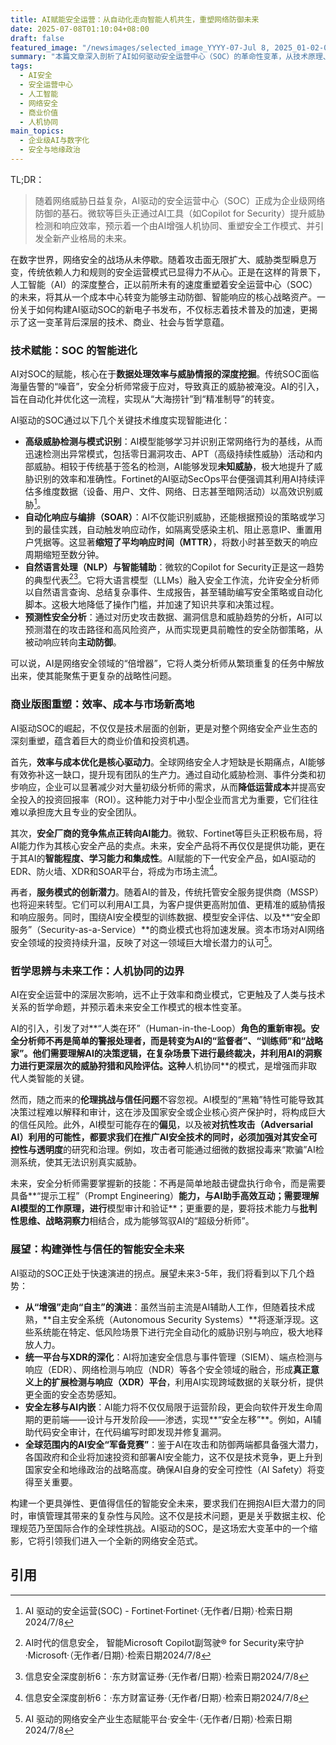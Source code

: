 ```yaml
---
title: AI赋能安全运营：从自动化走向智能人机共生，重塑网络防御未来
date: 2025-07-08T01:10:04+08:00
draft: false
featured_image: "/newsimages/selected_image_YYYY-07-Jul 8, 2025_01-02-07-673.jpg"
summary: "本篇文章深入剖析了AI如何驱动安全运营中心（SOC）的革命性变革，从技术原理、商业价值、社会影响和哲学思辨多维度展现了其深远意义。通过微软Copilot for Security等案例，文章阐述了AI在威胁检测、自动化响应及人机协同方面的核心作用，并展望了智能安全系统在未来3-5年的发展趋势，强调了在拥抱技术红利的同时，需审慎应对伦理、信任与地缘政治挑战。"
tags: 
  - AI安全
  - 安全运营中心
  - 人工智能
  - 网络安全
  - 商业价值
  - 人机协同
main_topics: 
  - 企业级AI与数字化
  - 安全与地缘政治
---
```


TL;DR：
>随着网络威胁日益复杂，AI驱动的安全运营中心（SOC）正成为企业级网络防御的基石。微软等巨头正通过AI工具（如Copilot for Security）提升威胁检测和响应效率，预示着一个由AI增强人机协同、重塑安全工作模式、并引发全新产业格局的未来。

在数字世界，网络安全的战场从未停歇。随着攻击面无限扩大、威胁类型瞬息万变，传统依赖人力和规则的安全运营模式已显得力不从心。正是在这样的背景下，人工智能（AI）的深度整合，正以前所未有的速度重塑着安全运营中心（SOC）的未来，将其从一个成本中心转变为能够主动防御、智能响应的核心战略资产。一份关于如何构建AI驱动SOC的新电子书发布，不仅标志着技术普及的加速，更揭示了这一变革背后深层的技术、商业、社会与哲学意蕴。

### 技术赋能：SOC 的智能进化

AI对SOC的赋能，核心在于**数据处理效率与威胁情报的深度挖掘**。传统SOC面临海量告警的“噪音”，安全分析师常疲于应对，导致真正的威胁被淹没。AI的引入，旨在自动化并优化这一流程，实现从“大海捞针”到“精准制导”的转变。

AI驱动的SOC通过以下几个关键技术维度实现智能进化：
*   **高级威胁检测与模式识别**：AI模型能够学习并识别正常网络行为的基线，从而迅速检测出异常模式，包括零日漏洞攻击、APT（高级持续性威胁）活动和内部威胁。相较于传统基于签名的检测，AI能够发现**未知威胁**，极大地提升了威胁识别的效率和准确性。Fortinet的AI驱动SecOps平台便强调其利用AI持续评估多维度数据（设备、用户、文件、网络、日志甚至暗网活动）以高效识别威胁[^2]。
*   **自动化响应与编排（SOAR）**：AI不仅能识别威胁，还能根据预设的策略或学习到的最佳实践，自动触发响应动作，如隔离受感染主机、阻止恶意IP、重置用户凭据等。这显著**缩短了平均响应时间（MTTR）**，将数小时甚至数天的响应周期缩短至数分钟。
*   **自然语言处理（NLP）与智能辅助**：微软的Copilot for Security正是这一趋势的典型代表[^3][^5]。它将大语言模型（LLMs）融入安全工作流，允许安全分析师以自然语言查询、总结复杂事件、生成报告，甚至辅助编写安全策略或自动化脚本。这极大地降低了操作门槛，并加速了知识共享和决策过程。
*   **预测性安全分析**：通过对历史攻击数据、漏洞信息和威胁趋势的分析，AI可以预测潜在的攻击路径和高风险资产，从而实现更具前瞻性的安全防御策略，从被动响应转向**主动防御**。

可以说，AI是网络安全领域的“倍增器”，它将人类分析师从繁琐重复的任务中解放出来，使其能聚焦于更复杂的战略性问题。

### 商业版图重塑：效率、成本与市场新高地

AI驱动SOC的崛起，不仅仅是技术层面的创新，更是对整个网络安全产业生态的深刻重塑，蕴含着巨大的商业价值和投资机遇。

首先，**效率与成本优化是核心驱动力**。全球网络安全人才短缺是长期痛点，AI能够有效弥补这一缺口，提升现有团队的生产力。通过自动化威胁检测、事件分类和初步响应，企业可以显著减少对大量初级分析师的需求，从而**降低运营成本**并提高安全投入的投资回报率（ROI）。这种能力对于中小型企业而言尤为重要，它们往往难以承担庞大且专业的安全团队。

其次，**安全厂商的竞争焦点正转向AI能力**。微软、Fortinet等巨头正积极布局，将AI能力作为其核心安全产品的卖点。未来，安全产品将不再仅仅是提供功能，更在于其AI的**智能程度、学习能力和集成性**。AI赋能的下一代安全产品，如AI驱动的EDR、防火墙、XDR和SOAR平台，将成为市场主流[^5]。

再者，**服务模式的创新潜力**。随着AI的普及，传统托管安全服务提供商（MSSP）也将迎来转型。它们可以利用AI工具，为客户提供更高附加值、更精准的威胁情报和响应服务。同时，围绕AI安全模型的训练数据、模型安全评估、以及**“安全即服务”（Security-as-a-Service）**的商业模式也将加速发展。资本市场对AI网络安全领域的投资持续升温，反映了对这一领域巨大增长潜力的认可[^4]。

### 哲学思辨与未来工作：人机协同的边界

AI在安全运营中的深层次影响，远不止于效率和商业模式，它更触及了人类与技术关系的哲学命题，并预示着未来安全工作模式的根本性变革。

AI的引入，引发了对**“人类在环”（Human-in-the-Loop）**角色的重新审视。安全分析师不再是简单的警报处理者，而是转变为AI的“监督者”、“训练师”和“战略家”。他们需要理解AI的决策逻辑，在复杂场景下进行最终裁决，并利用AI的洞察力进行更深层次的威胁狩猎和风险评估。这种**人机协同**的模式，是增强而非取代人类智能的关键。

然而，随之而来的**伦理挑战与信任问题**不容忽视。AI模型的“黑箱”特性可能导致其决策过程难以解释和审计，这在涉及国家安全或企业核心资产保护时，将构成巨大的信任风险。此外，AI模型可能存在的**偏见**，以及被**对抗性攻击（Adversarial AI）**利用的可能性，都要求我们在推广AI安全技术的同时，必须加强对其**安全可控性与透明度**的研究和治理。例如，攻击者可能通过细微的数据投毒来“欺骗”AI检测系统，使其无法识别真实威胁。

未来，安全分析师需要掌握新的技能：不再是简单地敲击键盘执行命令，而是需要具备**“提示工程”（Prompt Engineering）**能力，与AI助手高效互动；需要理解AI模型的工作原理，进行**模型审计和验证**；更重要的是，要将技术能力与**批判性思维、战略洞察力**相结合，成为能够驾驭AI的“超级分析师”。

### 展望：构建弹性与信任的智能安全未来

AI驱动的SOC正处于快速演进的拐点。展望未来3-5年，我们将看到以下几个趋势：

*   **从“增强”走向“自主”的演进**：虽然当前主流是AI辅助人工作，但随着技术成熟，**自主安全系统（Autonomous Security Systems）**将逐渐浮现。这些系统能在特定、低风险场景下进行完全自动化的威胁识别与响应，极大地释放人力。
*   **统一平台与XDR的深化**：AI将加速安全信息与事件管理（SIEM）、端点检测与响应（EDR）、网络检测与响应（NDR）等各个安全领域的融合，形成**真正意义上的扩展检测与响应（XDR）平台**，利用AI实现跨域数据的关联分析，提供更全面的安全态势感知。
*   **安全左移与AI内嵌**：AI能力将不仅仅局限于运营阶段，更会向软件开发生命周期的更前端——设计与开发阶段——渗透，实现**“安全左移”**。例如，AI辅助代码安全审计，在代码编写时即发现并修复漏洞。
*   **全球范围内的AI安全“军备竞赛”**：鉴于AI在攻击和防御两端都具备强大潜力，各国政府和企业将加速投资和部署AI安全能力，这不仅是技术竞争，更上升到国家安全和地缘政治的战略高度。确保AI自身的安全可控性（AI Safety）将变得至关重要。

构建一个更具弹性、更值得信任的智能安全未来，要求我们在拥抱AI巨大潜力的同时，审慎管理其带来的复杂性与风险。这不仅是技术问题，更是关乎数据主权、伦理规范乃至国际合作的全球性挑战。AI驱动的SOC，是这场宏大变革中的一个缩影，它将引领我们进入一个全新的网络安全范式。

## 引用
[^1]: New e-book teaches how to build an AI-powered security operations center·Source·（2025/7/7）·检索日期2024/7/8
[^2]: AI 驱动的安全运营(SOC) - Fortinet·Fortinet·（无作者/日期）·检索日期2024/7/8
[^3]: AI时代的信息安全， 智能Microsoft Copilot副驾驶® for Security来守护·Microsoft·（无作者/日期）·检索日期2024/7/8
[^4]: AI 驱动的网络安全产业生态赋能平台·安全牛·（无作者/日期）·检索日期2024/7/8
[^5]: 信息安全深度剖析6：·东方财富证券·（无作者/日期）·检索日期2024/7/8

